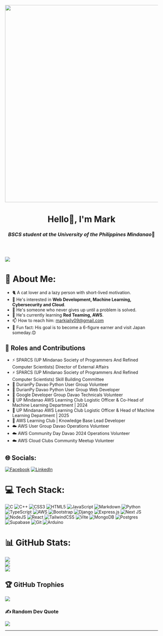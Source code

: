 <div align="center">
  <img src="https://github.com/user-attachments/assets/7df2e2e6-48ce-438d-8fcc-630ab8c2ed38" width="650"/>
</div>

<h1 align="center">Hello👋, I'm Mark</h1>
<h3 align="center"><i>BSCS student at the University of the Philippines Mindanao</i>🌟</h3>
<br><br>

[![](https://visitcount.itsvg.in/api?id=Maakkkuu&icon=9&color=0)](https://visitcount.itsvg.in)

# 💫 About Me:
- 🐈 A cat lover and a lazy person with short-lived motivation.
- 👀 He's interested in **Web Development, Machine Learning, Cybersecurity and Cloud**.<br>
- 🔭 He's someone who never gives up until a problem is solved. <br>
- 🌱 He's currently learning **Red Teaming, AWS**.<br>
- 📫 How to reach him: markjaily09@gmail.com<br>
- 🍙 Fun fact: His goal is to become a 6-figure earner and visit Japan someday.😊


## 🔬 Roles and Contributions

- ⚡ SPARCS (UP Mindanao Society of Programmers And Refined Computer Scientists) Director of External Affairs 
- ⚡ SPARCS (UP Mindanao Society of Programmers And Refined Computer Scientists) Skill Building Committee 
- 🐍 DurianPy Davao Python User Group Volunteer
- 🐍 DurianPy Davao Python User Group Web Developer
- 👾 Google Developer Group Davao Technicals Volunteer
- 🦅 UP Mindanao AWS Learning Club Logistic Officer & Co-Head of Machine Learning Department | 2024
- 🦅 UP Mindanao AWS Learning Club Logistic Officer & Head of Machine Learning Department | 2025
- 🦅 AWS Learning Club | Knowledge Base Lead Developer
- ☁️ AWS User Group Davao Operations Volunteer
- ☁️ AWS Community Day Davao 2024 Operations Volunteer
- ☁️ AWS Cloud Clubs Community Meetup Volunteer

## 🌐 Socials:
[![Facebook](https://img.shields.io/badge/Facebook-%231877F2.svg?logo=Facebook&logoColor=white)](https://facebook.com/markjaily.pena.9)
[![LinkedIn](https://img.shields.io/badge/LinkedIn-%230077B5.svg?logo=linkedin&logoColor=white)](https://linkedin.com/in/makkukuma) 


# 💻 Tech Stack:
![C](https://img.shields.io/badge/c-%2300599C.svg?style=for-the-badge&logo=c&logoColor=white) ![C++](https://img.shields.io/badge/c++-%2300599C.svg?style=for-the-badge&logo=c%2B%2B&logoColor=white) ![CSS3](https://img.shields.io/badge/css3-%231572B6.svg?style=for-the-badge&logo=css3&logoColor=white) ![HTML5](https://img.shields.io/badge/html5-%23E34F26.svg?style=for-the-badge&logo=html5&logoColor=white) ![JavaScript](https://img.shields.io/badge/javascript-%23323330.svg?style=for-the-badge&logo=javascript&logoColor=%23F7DF1E) ![Markdown](https://img.shields.io/badge/markdown-%23000000.svg?style=for-the-badge&logo=markdown&logoColor=white) ![Python](https://img.shields.io/badge/python-3670A0?style=for-the-badge&logo=python&logoColor=ffdd54) ![TypeScript](https://img.shields.io/badge/typescript-%23007ACC.svg?style=for-the-badge&logo=typescript&logoColor=white) ![AWS](https://img.shields.io/badge/AWS-%23FF9900.svg?style=for-the-badge&logo=amazon-aws&logoColor=white) ![Bootstrap](https://img.shields.io/badge/bootstrap-%238511FA.svg?style=for-the-badge&logo=bootstrap&logoColor=white) ![Django](https://img.shields.io/badge/django-%23092E20.svg?style=for-the-badge&logo=django&logoColor=white) ![Express.js](https://img.shields.io/badge/express.js-%23404d59.svg?style=for-the-badge&logo=express&logoColor=%2361DAFB) ![Next JS](https://img.shields.io/badge/Next-black?style=for-the-badge&logo=next.js&logoColor=white) ![NodeJS](https://img.shields.io/badge/node.js-6DA55F?style=for-the-badge&logo=node.js&logoColor=white) ![React](https://img.shields.io/badge/react-%2320232a.svg?style=for-the-badge&logo=react&logoColor=%2361DAFB) ![TailwindCSS](https://img.shields.io/badge/tailwindcss-%2338B2AC.svg?style=for-the-badge&logo=tailwind-css&logoColor=white) ![Vite](https://img.shields.io/badge/vite-%23646CFF.svg?style=for-the-badge&logo=vite&logoColor=white) ![MongoDB](https://img.shields.io/badge/MongoDB-%234ea94b.svg?style=for-the-badge&logo=mongodb&logoColor=white) ![Postgres](https://img.shields.io/badge/postgres-%23316192.svg?style=for-the-badge&logo=postgresql&logoColor=white) ![Supabase](https://img.shields.io/badge/Supabase-3ECF8E?style=for-the-badge&logo=supabase&logoColor=white) ![Git](https://img.shields.io/badge/git-%23F05033.svg?style=for-the-badge&logo=git&logoColor=white) ![Arduino](https://img.shields.io/badge/-Arduino-00979D?style=for-the-badge&logo=Arduino&logoColor=white)

# 📊 GitHub Stats:
![](https://github-readme-stats.vercel.app/api?username=Maakkkuu&theme=tokyonight&hide_border=false&include_all_commits=true&count_private=true)<br/>
![](https://github-readme-streak-stats.herokuapp.com/?user=Maakkkuu&theme=tokyonight&hide_border=false)<br/>
![](https://github-readme-stats.vercel.app/api/top-langs/?username=Maakkkuu&theme=tokyonight&hide_border=false&include_all_commits=true&count_private=true&layout=compact)

## 🏆 GitHub Trophies
![](https://github-profile-trophy.vercel.app/?username=Maakkkuu&theme=tokyonight&no-frame=false&no-bg=false&margin-w=4)

### ✍️ Random Dev Quote
![](https://quotes-github-readme.vercel.app/api?type=horizontal&theme=tokyonight)

---
